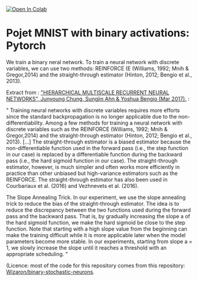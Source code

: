 [![Open In Colab](https://colab.research.google.com/assets/colab-badge.svg)](https://colab.research.google.com/drive/1QKBijTVOMIgflyN5qQRqbSsApHhccHGT#scrollTo=Lk3XSHXZ_yV3)


# Pojet MNIST with binary activations: Pytorch

We train a binary neral network. To train a neural network with discrete variables, we can use two methods: REINFORCE (E (Williams, 1992; Mnih & Gregor,2014) and the straight-through estimator (Hinton, 2012; Bengio et al., 2013).


Extract from : ["HIERARCHICAL MULTISCALE RECURRENT NEURAL NETWORKS", Junyoung Chung, Sungjin Ahn & Yoshua Bengio (Mar 2017).](https://arxiv.org/pdf/1609.01704.pdf) :

" Training neural networks with discrete variables requires more efforts since the standard backpropagation is no longer applicable due to the non-differentiability. Among a few methods for training a neural network with discrete variables such as the REINFORCE (Williams, 1992; Mnih & Gregor,2014) and the straight-through estimator (Hinton, 2012; Bengio et al., 2013). [...]
The straight-through estimator is a biased estimator because the non-differentiable function used in the forward pass (i.e., the step function in our case) is replaced by a differentiable function during the backward pass (i.e., the hard sigmoid function in our case). The straight-through estimator, however, is much simpler and often works more efficiently in practice than other unbiased but high-variance estimators such as the REINFORCE. The straight-through estimator has also been used in Courbariaux et al. (2016) and Vezhnevets et al. (2016).

The Slope Annealing Trick. In our experiment, we use the slope annealing trick to reduce the bias of the straight-through estimator. The idea is to reduce the discrepancy between the two functions used during the forward pass and the backward pass. That is, by gradually increasing the slope a of the hard sigmoid function, we make the hard sigmoid be close to the step function. Note that starting with a high slope value from the beginning can make the training difficult while it is more applicable later when the model parameters become more stable. In our experiments, starting from slope a = 1, we slowly increase the slope until it reaches a threshold with an appropriate scheduling. "



(Licence: most of the code for this repository comes from this repository: [Wizaron/binary-stochastic-neurons](https://github.com/Wizaron/binary-stochastic-neurons).


